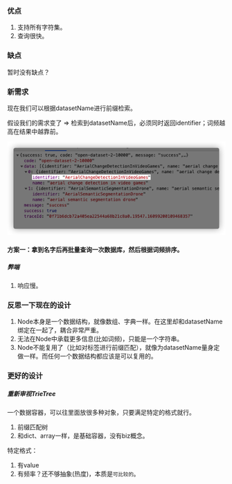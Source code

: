 ### 优点
1. 支持所有字符集。
2. 查询很快。

### 缺点
暂时没有缺点？

### 新需求
现在我们可以根据datasetName进行前缀检索。

假设我们的需求变了 => 检索到datasetName后，必须同时返回identifier；词频越高在结果中越靠前。

![](../images/ods_0.png)

#### 方案一：拿到名字后再批量查询一次数据库，然后根据词频排序。

##### 弊端
1. 响应慢。

### 反思一下现在的设计
1. Node本身是一个数据结构，就像数组、字典一样。在这里却和datasetName绑定在一起了，耦合非常严重。
2. 无法在Node中承载更多信息(比如词频)，只能是一个字符串。
3. Node不能复用了（比如对标签进行前缀匹配），就像为datasetName量身定做一样。而任何一个数据结构都应该是可以复用的。

### 更好的设计

##### 重新审视TrieTree

一个数据容器，可以往里面放很多种对象，只要满足特定的格式就行。

1. 前缀匹配树
2. 和dict、array一样，是基础容器，没有biz概念。

特定格式：
1. 有value
2. 有频率？还不够抽象(热度)，本质是`可比较的`。